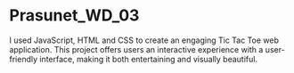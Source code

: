 # Prasunet_WD_03
I used JavaScript, HTML and CSS to create an engaging Tic Tac Toe web application. This project offers users an interactive experience with a user-friendly interface, making it both entertaining and visually beautiful.

